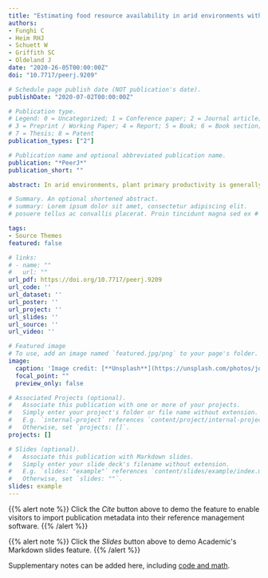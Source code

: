 ```yaml
---
title: "Estimating food resource availability in arid environments with Sentinel 2 satellite imagery"
authors:
- Funghi C
- Heim RHJ
- Schuett W
- Griffith SC
- Oldeland J
date: "2020-26-05T00:00:00Z"
doi: "10.7717/peerj.9209"

# Schedule page publish date (NOT publication's date).
publishDate: "2020-07-02T00:00:00Z"

# Publication type.
# Legend: 0 = Uncategorized; 1 = Conference paper; 2 = Journal article;
# 3 = Preprint / Working Paper; 4 = Report; 5 = Book; 6 = Book section;
# 7 = Thesis; 8 = Patent
publication_types: ["2"]

# Publication name and optional abbreviated publication name.
publication: "*PeerJ*"
publication_short: ""

abstract: In arid environments, plant primary productivity is generally low and highly variable both spatially and temporally. Resources are not evenly distributed in space and time (e.g., soil nutrients, water), and depend on global (El Niño/ Southern Oscillation) and local climate parameters. The launch of the Sentinel2-satellite, part of the European Copernicus program, has led to the provision of freely available data with a high spatial resolution (10 m per pixel). Here, we aimed to test whether Sentinel2-imagery can be used to quantify the spatial variability of a minor tussock grass (Enneapogon spp.) in an Australian arid area and whether we can identify different vegetation cover (e.g., grass from shrubs) along different temporal scenarios.

# Summary. An optional shortened abstract.
# summary: Lorem ipsum dolor sit amet, consectetur adipiscing elit. 
# posuere tellus ac convallis placerat. Proin tincidunt magna sed ex # sollicitudin condimentum.

tags:
- Source Themes
featured: false

# links:
# - name: ""
#   url: ""
url_pdf: https://doi.org/10.7717/peerj.9209
url_code: ''
url_dataset: ''
url_poster: ''
url_project: ''
url_slides: ''
url_source: ''
url_video: ''

# Featured image
# To use, add an image named `featured.jpg/png` to your page's folder.
image:
  caption: 'Image credit: [**Unsplash**](https://unsplash.com/photos/jdD8gXaTZsc)'
  focal_point: ""
  preview_only: false

# Associated Projects (optional).
#   Associate this publication with one or more of your projects.
#   Simply enter your project's folder or file name without extension.
#   E.g. `internal-project` references `content/project/internal-project/index.md`.
#   Otherwise, set `projects: []`.
projects: []

# Slides (optional).
#   Associate this publication with Markdown slides.
#   Simply enter your slide deck's filename without extension.
#   E.g. `slides: "example"` references `content/slides/example/index.md`.
#   Otherwise, set `slides: ""`.
slides: example
---
```


{{% alert note %}}
Click the *Cite* button above to demo the feature to enable visitors to import publication metadata into their reference management software.
{{% /alert %}}

{{% alert note %}}
Click the *Slides* button above to demo Academic's Markdown slides feature.
{{% /alert %}}

Supplementary notes can be added here, including [code and math](https://sourcethemes.com/academic/docs/writing-markdown-latex/).
